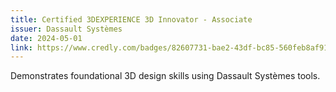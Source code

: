 ```yaml
---
title: Certified 3DEXPERIENCE 3D Innovator - Associate
issuer: Dassault Systèmes
date: 2024-05-01
link: https://www.credly.com/badges/82607731-bae2-43df-bc85-560feb8af911/public_url
---
```


Demonstrates foundational 3D design skills using Dassault Systèmes tools.
